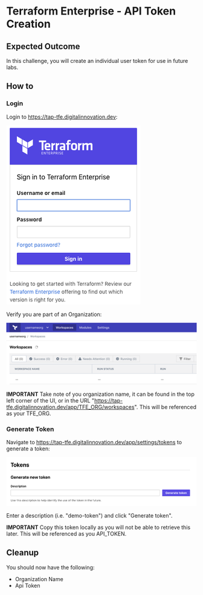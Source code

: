 # Terraform Enterprise - API Token Creation

## Expected Outcome

In this challenge, you will create an individual user token for use in future labs.

## How to

### Login

Login to <https://tap-tfe.digitalinnovation.dev>:

![](img/tfe-login.png)

Verify you are part of an Organization:

![](img/tfe-organization.png)

**IMPORTANT** Take note of you organization name, it can be found in the top left corner of the UI, or in the URL "https://tap-tfe.digitalinnovation.dev/app/TFE_ORG/workspaces". This will be referenced as your TFE_ORG.

### Generate Token

Navigate to <https://tap-tfe.digitalinnovation.dev/app/settings/tokens> to generate a token:

![](img/tfe-token-gen.png)

Enter a description (i.e. "demo-token") and click "Generate token".

**IMPORTANT** Copy this token locally as you will not be able to retrieve this later. This will be referenced as you API_TOKEN.

## Cleanup

You should now have the following:

* Organization Name
* Api Token
